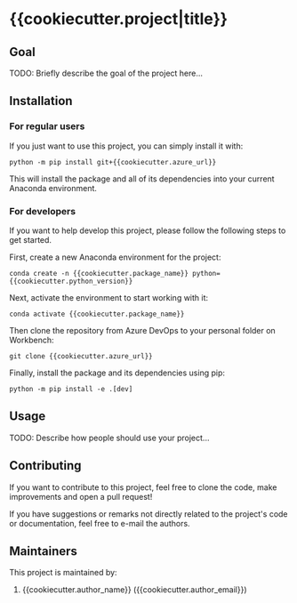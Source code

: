 # {{cookiecutter.project|title}}

## Goal

TODO: Briefly describe the goal of the project here...

## Installation

### For regular users

If you just want to use this project, you can simply install it with:

```shell
python -m pip install git+{{cookiecutter.azure_url}}
```

This will install the package and all of its dependencies into your current Anaconda
environment.

### For developers

If you want to help develop this project, please follow the following steps to get
started.

First, create a new Anaconda environment for the project:

```shell
conda create -n {{cookiecutter.package_name}} python={{cookiecutter.python_version}}
```

Next, activate the environment to start working with it:

```shell
conda activate {{cookiecutter.package_name}}
```

Then clone the repository from Azure DevOps to your personal folder on Workbench:

```shell
git clone {{cookiecutter.azure_url}}
```

Finally, install the package and its dependencies using pip:

```shell
python -m pip install -e .[dev]
```

## Usage

TODO: Describe how people should use your project...

## Contributing

If you want to contribute to this project, feel free to clone the code, make
improvements and open a pull request!

If you have suggestions or remarks not directly related to the project's code or
documentation, feel free to e-mail the authors.

## Maintainers

This project is maintained by:

1. {{cookiecutter.author_name}} ({{cookiecutter.author_email}})

